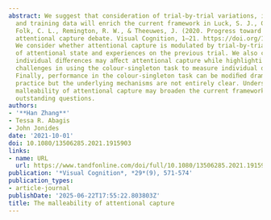 ```yaml
---
abstract: We suggest that consideration of trial-by-trial variations, individual diﬀerences,
  and training data will enrich the current framework in Luck, S. J., Gaspelin, N.,
  Folk, C. L., Remington, R. W., & Theeuwes, J. (2020. Progress toward resolving the
  attentional capture debate. Visual Cognition, 1–21. https://doi.org/10.1080/13506285.2020.1848949).
  We consider whether attentional capture is modulated by trial-by-trial ﬂuctuations
  of attentional state and experiences on the previous trial. We also consider whether
  individual diﬀerences may aﬀect attentional capture while highlighting potential
  challenges in using the colour-singleton task to measure individual diﬀerences.
  Finally, performance in the colour-singleton task can be modiﬁed dramatically with
  practice but the underlying mechanisms are not entirely clear. Understanding the
  malleability of attentional capture may broaden the current framework and resolve
  outstanding questions.
authors:
- '**Han Zhang**'
- Tessa R. Abagis
- John Jonides
date: '2021-10-01'
doi: 10.1080/13506285.2021.1915903
links:
- name: URL
  url: https://www.tandfonline.com/doi/full/10.1080/13506285.2021.1915903
publication: '*Visual Cognition*, *29*(9), 571-574'
publication_types:
- article-journal
publishDate: '2025-06-22T17:55:22.803803Z'
title: The malleability of attentional capture
---
```

